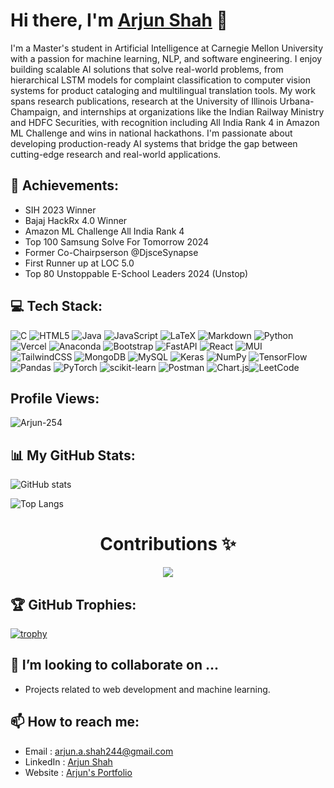 # Hi there, I'm [Arjun Shah](https://github.com/Arjun-254) 👋

<!--[![Typing SVG](https://readme-typing-svg.demolab.com?font=Fira+Code&weight=500&size=27&pause=1000&background=952FFF00&width=435&lines=A+Passionate+CS+Student;)](https://git.io/typing-svg) !-->


I'm a Master's student in Artificial Intelligence at Carnegie Mellon University with a passion for machine learning, NLP, and software engineering. I enjoy building scalable AI solutions that solve real-world problems, from hierarchical LSTM models for complaint classification to computer vision systems for product cataloging and multilingual translation tools. My work spans research publications, research at the University of Illinois Urbana-Champaign, and internships at organizations like the Indian Railway Ministry and HDFC Securities, with recognition including All India Rank 4 in Amazon ML Challenge and wins in national hackathons. I'm passionate about developing production-ready AI systems that bridge the gap between cutting-edge research and real-world applications.




## 🥇 Achievements:
- SIH 2023 Winner
- Bajaj HackRx 4.0 Winner
- Amazon ML Challenge All India Rank 4
- Top 100 Samsung Solve For Tomorrow 2024
- Former Co-Chairpserson @DjsceSynapse
- First Runner up at LOC 5.0
- Top 80 Unstoppable E-School Leaders 2024 (Unstop)

## 💻 Tech Stack:


![C](https://img.shields.io/badge/c-%2300599C.svg?style=for-the-badge&logo=c&logoColor=white) ![HTML5](https://img.shields.io/badge/html5-%23E34F26.svg?style=for-the-badge&logo=html5&logoColor=white) ![Java](https://img.shields.io/badge/java-%23ED8B00.svg?style=for-the-badge&logo=java&logoColor=white) ![JavaScript](https://img.shields.io/badge/javascript-%23323330.svg?style=for-the-badge&logo=javascript&logoColor=%23F7DF1E) ![LaTeX](https://img.shields.io/badge/latex-%23008080.svg?style=for-the-badge&logo=latex&logoColor=white) ![Markdown](https://img.shields.io/badge/markdown-%23000000.svg?style=for-the-badge&logo=markdown&logoColor=white) ![Python](https://img.shields.io/badge/python-3670A0?style=for-the-badge&logo=python&logoColor=ffdd54) ![Vercel](https://img.shields.io/badge/vercel-%23000000.svg?style=for-the-badge&logo=vercel&logoColor=white) ![Anaconda](https://img.shields.io/badge/Anaconda-%2344A833.svg?style=for-the-badge&logo=anaconda&logoColor=white) ![Bootstrap](https://img.shields.io/badge/bootstrap-%23563D7C.svg?style=for-the-badge&logo=bootstrap&logoColor=white) ![FastAPI](https://img.shields.io/badge/FastAPI-005571?style=for-the-badge&logo=fastapi)  ![React](https://img.shields.io/badge/react-%2320232a.svg?style=for-the-badge&logo=react&logoColor=%2361DAFB) ![MUI](https://img.shields.io/badge/MUI-%230081CB.svg?style=for-the-badge&logo=material-ui&logoColor=white) ![TailwindCSS](https://img.shields.io/badge/tailwindcss-%2338B2AC.svg?style=for-the-badge&logo=tailwind-css&logoColor=white) ![MongoDB](https://img.shields.io/badge/MongoDB-%234ea94b.svg?style=for-the-badge&logo=mongodb&logoColor=white) ![MySQL](https://img.shields.io/badge/mysql-%2300f.svg?style=for-the-badge&logo=mysql&logoColor=white) ![Keras](https://img.shields.io/badge/Keras-%23D00000.svg?style=for-the-badge&logo=Keras&logoColor=white) ![NumPy](https://img.shields.io/badge/numpy-%23013243.svg?style=for-the-badge&logo=numpy&logoColor=white) ![TensorFlow](https://img.shields.io/badge/TensorFlow-%23FF6F00.svg?style=for-the-badge&logo=TensorFlow&logoColor=white) ![Pandas](https://img.shields.io/badge/pandas-%23150458.svg?style=for-the-badge&logo=pandas&logoColor=white) ![PyTorch](https://img.shields.io/badge/PyTorch-%23EE4C2C.svg?style=for-the-badge&logo=PyTorch&logoColor=white) ![scikit-learn](https://img.shields.io/badge/scikit--learn-%23F7931E.svg?style=for-the-badge&logo=scikit-learn&logoColor=white)   ![Postman](https://img.shields.io/badge/Postman-FF6C37?style=for-the-badge&logo=postman&logoColor=white) ![Chart.js](https://img.shields.io/badge/chart.js-F5788D.svg?style=for-the-badge&logo=chart.js&logoColor=white)![LeetCode](https://img.shields.io/badge/LeetCode-000000?style=for-the-badge&logo=LeetCode&logoColor=#d16c06)



## Profile Views:
<p align="left"> <img src="https://komarev.com/ghpvc/?username=Arjun-254&label=Profile%20views&color=0e75b6&style=flat" alt="Arjun-254" /> </p>

## 📊 My GitHub Stats:
![GitHub stats](https://github-readme-stats-sigma-five.vercel.app/api?username=Arjun-254&show_icons=true&theme=tokyonight)

![Top Langs](https://github-readme-stats-sigma-five.vercel.app/api/top-langs/?username=Arjun-254&theme=tokyonight)

<h1 align="center">  Contributions ✨</h1>
<p align="center">
 <a href="https://git.io/streak-stats" align="middle">
    <img src="https://streak-stats.demolab.com?user=Arjun-254&theme=transparent&border_radius=5.9&date_format=j%20M%5B%20Y%5D&&card_width=1000"">
  </a>

## 🏆 GitHub Trophies:
[![trophy](https://github-profile-trophy.vercel.app/?username=Arjun-254&theme=onedark)](https://github.com/Arjun-254/github-profile-trophy)

## 👯 I’m looking to collaborate on ...
- Projects related to web development and machine learning.


## 📫 How to reach me:
- Email : [arjun.a.shah244@gmail.com](mailto:arjun.a.shah244@gmail.com)
- LinkedIn : [Arjun Shah](https://www.linkedin.com/in/arjun-shah-389699235/)
- Website : [Arjun's Portfolio](https://portfolio-arjunshah.vercel.app/)


